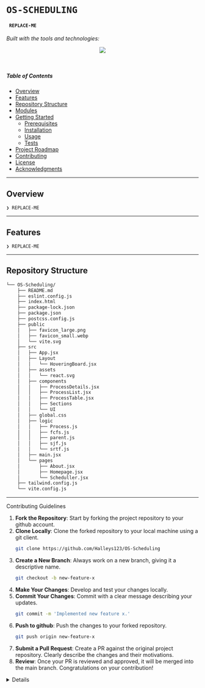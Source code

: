 # `OS-SCHEDULING`

#### <code> REPLACE-ME</code>

<p align="left">
	<!-- Shields.io badges disabled, using skill icons. --></p>
<p align="left">
		<em>Built with the tools and technologies:</em>
</p>
<p align="center">
	<a href="https://skillicons.dev">
		<img src="https://skillicons.dev/icons?i=css,html,js,md,react,vite">
	</a></p>

<br>

##### Table of Contents

- [ Overview](#-overview)
- [ Features](#-features)
- [ Repository Structure](#-repository-structure)
- [ Modules](#-modules)
- [ Getting Started](#-getting-started)
  - [ Prerequisites](#-prerequisites)
  - [ Installation](#-installation)
  - [ Usage](#-usage)
  - [ Tests](#-tests)
- [ Project Roadmap](#-project-roadmap)
- [ Contributing](#-contributing)
- [ License](#-license)
- [ Acknowledgments](#-acknowledgments)

---

## Overview

<code>❯ REPLACE-ME</code>

---

## Features

<code>❯ REPLACE-ME</code>

---

## Repository Structure

```sh
└── OS-Scheduling/
    ├── README.md
    ├── eslint.config.js
    ├── index.html
    ├── package-lock.json
    ├── package.json
    ├── postcss.config.js
    ├── public
    │   ├── favicon_large.png
    │   ├── favicon_small.webp
    │   └── vite.svg
    ├── src
    │   ├── App.jsx
    │   ├── Layout
    │   │   └── HoveringBoard.jsx
    │   ├── assets
    │   │   └── react.svg
    │   ├── components
    │   │   ├── ProcessDetails.jsx
    │   │   ├── ProcessList.jsx
    │   │   ├── ProcessTable.jsx
    │   │   ├── Sections
    │   │   └── UI
    │   ├── global.css
    │   ├── logic
    │   │   ├── Process.js
    │   │   ├── fcfs.js
    │   │   ├── parent.js
    │   │   ├── sjf.js
    │   │   └── srtf.js
    │   ├── main.jsx
    │   └── pages
    │       ├── About.jsx
    │       ├── Homepage.jsx
    │       └── Scheduller.jsx
    ├── tailwind.config.js
    └── vite.config.js
```

---


<summary>Contributing Guidelines</summary>

1. **Fork the Repository**: Start by forking the project repository to your github account.
2. **Clone Locally**: Clone the forked repository to your local machine using a git client.
   ```sh
   git clone https://github.com/Halleys123/OS-Scheduling
   ```
3. **Create a New Branch**: Always work on a new branch, giving it a descriptive name.
   ```sh
   git checkout -b new-feature-x
   ```
4. **Make Your Changes**: Develop and test your changes locally.
5. **Commit Your Changes**: Commit with a clear message describing your updates.
   ```sh
   git commit -m 'Implemented new feature x.'
   ```
6. **Push to github**: Push the changes to your forked repository.
   ```sh
   git push origin new-feature-x
   ```
7. **Submit a Pull Request**: Create a PR against the original project repository. Clearly describe the changes and their motivations.
8. **Review**: Once your PR is reviewed and approved, it will be merged into the main branch. Congratulations on your contribution!
</details>

<details closed>


